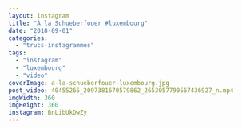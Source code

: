 ```yaml
---
layout: instagram
title: "À la Schueberfouer #luxembourg"
date: "2018-09-01"
categories: 
  - "trucs-instagrammes"
tags: 
  - "instagram"
  - "luxembourg"
  - "video"
coverImage: a-la-schueberfouer-luxembourg.jpg
post_video: 40455265_2097381670579862_2653057790567436927_n.mp4
imgWidth: 360
imgHeight: 360
instagram: BnLibUkDwZy
---
```

